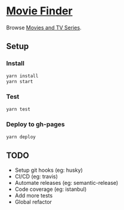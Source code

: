 # [Movie Finder](http://zer0rei.github.io/movie-finder/)

Browse [Movies and TV Series](http://zer0rei.github.io/movie-finder/).

## Setup

### Install
```sh
yarn install
yarn start
```

### Test
```sh
yarn test
```

### Deploy to gh-pages
```sh
yarn deploy
```

## TODO

- Setup git hooks (eg: husky)
- CI/CD (eg: travis)
- Automate releases (eg: semantic-release)
- Code coverage (eg: istanbul)
- Add more tests
- Global refactor
